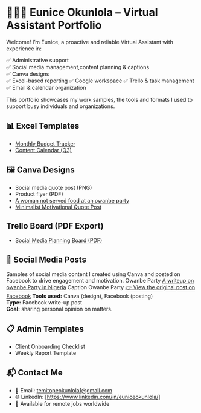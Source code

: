 # 👩🏽‍💻 Eunice Okunlola – Virtual Assistant Portfolio

Welcome! I’m Eunice, a proactive and reliable Virtual Assistant with experience in:

✅ Administrative support  
✅ Social media management,content planning & captions  
✅ Canva designs  
✅ Excel-based reporting
✅ Google workspace
✅ Trello & task management  
✅ Email & calendar organization

This portfolio showcases my work samples,  the tools and formats I used to support busy individuals and organizations.

## 📊 Excel Templates
- [Monthly Budget Tracker](excel/monthly-budget.xlsx)
- [Content Calendar (Q3)](excel/content-calendar.xlsx)

## 🖼️ Canva Designs
- Social media quote post (PNG)
- Product flyer (PDF)
-  [A woman not served food at an owanbe party](https://github.com/Eunice547/Eunice-Virtual-assistant-Portfolio/blob/main/A%20woman%20not%20served%20food%20at%20an%20owanbe%20party.png)
- [Minimalist Motivational Quote Post](https://github.com/Eunice547/Eunice-Virtual-assistant-Portfolio/blob/main/Black%20White%20Minimalist%20Motivational%20Quotes%20Instagram%20Post%20(1).png)

## Trello Board (PDF Export)
- [Social Media Planning Board (PDF)](https://github.com/Eunice547/Eunice-Virtual-assistant-Portfolio/blob/main/My%20board%20on%20Trello.pdf)

## 📱 Social Media Posts
Samples of social media content I created using Canva and posted on Facebook to drive engagement and motivation.
Owanbe Party
[A writeup on owanbe Party in Nigeria](https://github.com/Eunice547/Eunice-Virtual-assistant-Portfolio/blob/main/A%20woman%20not%20served%20food%20at%20an%20owanbe%20party.png)
Caption
Owanbe Party
[👉 View the original post on Facebook](https://web.facebook.com/photo?fbid=10162775575534087&set=a.10150515120144087)
**Tools used:** Canva (design), Facebook (posting)  
**Type:** Facebook write-up post  
**Goal:** sharing personal opinion on matters.

## 📋 Admin Templates
- Client Onboarding Checklist
- Weekly Report Template

## 📬 Contact Me

- 📧 Email: temitopeokunlola1@gmail.com 
- 🌐 LinkedIn: [https://www.linkedin.com/in/euniceokunlola/]  
- 📍 Available for remote jobs worldwide

